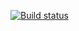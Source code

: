 [![Build status](https://ci.appveyor.com/api/projects/status/1nhhjnoymxti4wvl/branch/main?svg=true)](https://ci.appveyor.com/project/KhalilovaIrina/patterns1/branch/main)